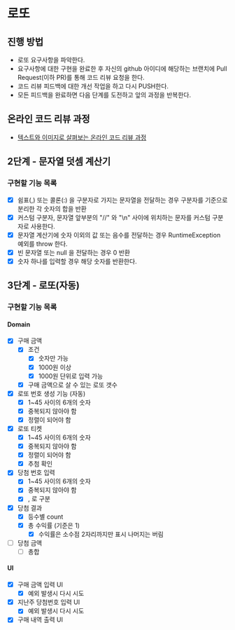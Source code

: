 # 로또
## 진행 방법
* 로또 요구사항을 파악한다.
* 요구사항에 대한 구현을 완료한 후 자신의 github 아이디에 해당하는 브랜치에 Pull Request(이하 PR)를 통해 코드 리뷰 요청을 한다.
* 코드 리뷰 피드백에 대한 개선 작업을 하고 다시 PUSH한다.
* 모든 피드백을 완료하면 다음 단계를 도전하고 앞의 과정을 반복한다.

## 온라인 코드 리뷰 과정
* [텍스트와 이미지로 살펴보는 온라인 코드 리뷰 과정](https://github.com/next-step/nextstep-docs/tree/master/codereview)

## 2단계 - 문자열 덧셈 계산기 

### 구현할 기능 목록
- [x] 쉼표(,) 또는 콜론(:) 을 구분자로 가지는 문자열을 전달하는 경우 구분자를 기준으로 분리한 각 숫자의 합을 반환
- [x] 커스텀 구분자, 문자열 앞부분의 "//" 와 "\n" 사이에 위치하는 문자를 커스텀 구분자로 사용한다.
- [x] 문자열 계산기에 숫자 이외의 값 또는 음수를 전달하는 경우 RuntimeException 예외를 throw 한다.
- [x] 빈 문자열 또는 null 을 전달하는 경우 0 반환
- [x] 숫자 하나를 입력할 경우 해당 숫자를 반환한다.

## 3단계 - 로또(자동)

### 구현할 기능 목록

#### Domain
- [x] 구매 금액
    - [x] 조건  
        - [x] 숫자만 가능
        - [x] 1000원 이상
        - [x] 1000원 단위로 입력 가능
    - [x] 구매 금액으로 살 수 있는 로또 갯수
- [x] 로또 번호 생성 기능 (자동)
    - [x] 1~45 사이의 6개의 숫자
    - [x] 중복되지 않아야 함
    - [x] 정렬이 되어야 함
- [x] 로또 티켓
    - [x] 1~45 사이의 6개의 숫자 
    - [x] 중복되지 않아야 함
    - [x] 정렬이 되어야 함
    - [x] 추첨 확인
- [x] 당첨 번호 입력
    - [x] 1~45 사이의 6개의 숫자
    - [x] 중복되지 않아야 함
    - [x] , 로 구분
- [x] 당첨 결과
    - [x] 등수별 count
    - [x] 총 수익률 (기준은 1)
        - [x] 수익률은 소수점 2자리까지만 표시 나머지는 버림 
- [ ] 당첨 금액
    - [ ] 총합

#### UI
- [x] 구매 금액 입력 UI
    - [x] 예외 발생시 다시 시도
- [x] 지난주 당첨번호 입력 UI
    - [x] 예외 발생시 다시 시도
- [x] 구매 내역 출력 UI
